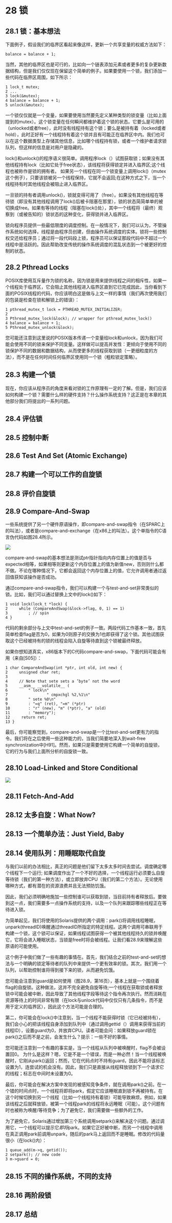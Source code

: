 # 28 锁

## 28.1 锁：基本想法

下面例子，假设我们的临界区看起来像这样，更新一个共享变量的权威方法如下：

```
balance = balance + 1;
```

当然，其他的临界区也是可行的，比如向一个链表添加元素或者更多的复杂更新数据结构，但是我们仅仅现在保留这个简单的例子。如果要使用一个锁，我们添加一些代码在临界区周围，如下所示：

```
1 lock_t mutex;
2 ...
3 lock(&mutex);
4 balance = balance + 1;
5 unlock(&mutex);
```

一个锁仅仅就是一个变量，如果要使用当然要先定义某种类型的锁变量（比如上面提到的mutex）。这个锁变量在任何瞬间都维护着这个锁的状态。它要么是可用的（unlocked或者free），此时没有线程持有这个锁；要么是被持有着（locked或者hold），此时正好有一个线程持有着这个锁并且有可能正在临界区中内。我们也可以在这个数据类型上存储其他信息，比如哪个线程持有锁，或者一个维护者请求锁队列，但这样的信息是对用户是隐藏的。

lock()和unlock()的程序语义很简单。调用程序lock（）试图获取锁；如果没有其他线程持有lock（比如它处于free状态），该线程将获得锁定并进入临界区;这个线程也被称作是锁的拥有者。 如果另一个线程在同一个锁变量上调用lock()（mutex这个例子），只要该锁被另一个线程保持，它就不会返回;在这种方式之下，当一个线程持有时其他线程会被阻止进入临界区。

一旦锁的持有者调用unlock()，锁就变得可用了（free）。如果没有其他线程在等待锁（即没有其他线程调用了lock()后被卡阻塞在那里），锁的状态简简单单的被切换成free。如果有等待的线程（阻塞在lock()处），其中一个线程将（最终）观察到（或被告知的）锁状态的这种变化，获得锁并进入临界区。

锁向程序员提供一些最低限度的调度控制。在一般情况下，我们可以认为，不管操作系统如何选择，线程是由程序员创建，但由操作系统调度的实体。锁将一些控制权交还给程序员；通过将一段代码段上锁，程序员可以保证那段代码中不超过一个线程中是活跃的。因此帮助改变传统的操作系统调度的混乱状态到一个被更好的控制的状态。

## 28.2 Pthread Locks

POSIX库使用互斥量作为锁的名称，因为锁是用来提供线程之间的相斥性，如果一个线程处于临界区，它会阻止其他线程进入临界区直到它已完成因此，当你看到下面的POSIX线程的代码，你应该明白这是做与上文一样的事情（我们再次使用我们的包装是检查在锁和解锁上的错误）：

```
1 pthread_mutex_t lock = PTHREAD_MUTEX_INITIALIZER;
2 
3 Pthread_mutex_lock(&lock); // wrapper for pthread_mutex_lock()
4 balance = balance + 1;
5 Pthread_mutex_unlock(&lock);
```

您可能还注意到这里说的POSIX版本传递一个变量给lock和unlock，因为我们可能会使用不同的锁来保护不同变量。这样做可以提高并发性：更倾向于使用不同的锁保护不同的数据和数据结构，从而使更多的线程获取到锁（一更细粒度的方法），而不是在任何时间任何临界区使用同一个锁（粗粒锁定策略）。

## 28.3 构建一个锁

现在，你应该从程序员的角度来看对锁的工作原理有一定的了解。但是，我们应该如何构建一个锁？需要什么样的硬件支持？什么操作系统支持？这正是在本章的其他部分我们将提出的一系列问题。

## 28.4 评估锁

## 28.5 控制中断

## 28.6 Test And Set (Atomic Exchange)

## 28.7 构建一个可以工作的自旋锁

## 28.8 评价自旋锁

## 28.9 Compare-And-Swap

一些系统提供了另一个硬件原语操作，即compare-and-swap指令（在SPARC上的叫法），或者是compare-and-exchange（在x86上的叫法）。这个单指令的C语言伪代码如图28.4所示。

![](28_4.png)

compare-and-swap的基本想法是测试ptr指针指向内存位置上的值是否与expected相等，如果相等则更新这个内存位置上的值为新值new，否则则什么都不做。不论在哪种情况下，它都会返回这个内存位置上的值，它允许调用者通过返回值获知该操作是否成功。

通过compare-and-swap指令，我们可以构建一个与test-and-set非常类似的锁。比如，我们可以通过替换上文中的lock()如下：

```
1 void lock(lock_t *lock) {
2     while (CompareAndSwap(&lock->flag, 0, 1) == 1)
3         ; // spin
4 }
```

代码的剩余部分与上文中test-and-set的例子一致。两段代码工作基本一致，首先简单检查flag是否为0，如果为0则原子的交换为1也即获得了这个锁。其他试图获取这个已经被持有的锁的线程会陷入自旋等待直到这个锁被最终释放。

如果你想知道真实，x86版本下的C代码compare-and-swap，下面代码可能会有用（来自[S05]）：

```
1 char CompareAndSwap(int *ptr, int old, int new) {
2     unsigned char ret;
3 
4     // Note that sete sets a ’byte’ not the word
5     __asm__ __volatile__ (
6         " lock\n"
7                 " cmpxchgl %2,%1\n"
8         " sete %0\n"
9         : "=q" (ret), "=m" (*ptr)
10        : "r" (new), "m" (*ptr), "a" (old)
11        : "memory");
12     return ret;
13 }
```

最后，你可能察觉到，compare-and-swap是一个比test-and-set更有力的指令。我们将在之后使用一些这种能力的，当我们简要地深入到wait-free synchronization中[H91]。然而，如果只是需要使用它构建一个简单的自旋锁，它的行为与我们上面所分析的自旋锁一致。

## 28.10 Load-Linked and Store Conditional
![](28_5.png)
## 28.11 Fetch-And-Add

## 28.12 太多自旋：What Now?

## 28.13 一个简单办法：Just Yield, Baby

## 28.14 使用队列：用睡眠取代自旋

与我们以前的办法相比，真正的问题是他们留下太多太多时间去尝试。调度确定哪个线程下一个运行; 如果调度作出了一个不好的选择，一个线程运行必须要么自旋等待锁（我们的第一种方法），或立即放弃CPU（我们的第二个方法）。无论使用哪种方式，都有潜在的资源浪费并且无法预防饥饿。

因此，我们必须明确地施加一些控制谁可以获取到锁，当目前持有者释放后。要做到这一点，我们需要多一点操作系统的支持，以及一个队列来跟踪哪些线程正在等待进入锁。

为简单起见，我们将使用的Solaris提供的两个调用：park()将调用线程睡眠，unpark(threadID)唤醒通过threadID所指定的特定线程。这两个调用可串联用于构建一个锁，这个锁可以保证，如果线程试图获得一个被其他线程持久的锁并唤醒它，它将会进入睡眠状态，当锁是free时将会被线程。让我们看28.9来理解这些原语的可能使用。

这个例子中我们做了一些有趣的事情在。首先，我们结合之前的test-and-set的想法与一个明确的锁定等待者的队列中来提供一个更有效率的锁。其次，我们用一个队列，以帮助控制谁将得到接下来的锁，从而避免饥饿。

您可能会注意到guard是如何使用（图28.9，第16页），基本上就是一个围绕着flag的自旋锁。这种做法，这并不完全避免自旋等待;一个线程在获取锁或者释放锁中可能会被中断，因此导致了其他线程字段等待这个指令再次执行。然而消耗在资源等待上的时间非常有限（在lock与unlock代码中仅仅只有几条指令，而不是用于定义的临界区），因此这个方法可能是合理的。

第二，你可能会在lock()中注意到，当一个线程不能获得时锁（它已经被持有），我们会小心的把该线程自身添加到队列中（通过调用gettid（）调用来获得当前的线程ID），设置guard为0，并放弃CPU。读者可能会问：如果释放guard锁在park()之后而不是之前，会发生什么？提示：一些不好的事情。

您可能还注意到一个有趣的事实是，当一个线程从队列中被唤醒时，flag不会被设置回0。 为什么是这样？嗯，它是不是一个错误，而是一种必然！当一个线程被唤醒时，它刚从park()返回；然而，它在代码点时不持有guard，因此不能将该标志设置为1，连尝试的机会没有。因此，我们只是直接从线程释放锁到下一个请求它的线程；标志在中间时未设置为0。

最后，你可能会在解决方案中发现的被感知竞争条件，就在调用park()之前。在一个错的时间点时，一个线程将即将park，假定它应该睡眠直到锁不再被持有。在这个时候切换到另一个线程（比如一个线程持有着锁）可能导致麻烦，例如，如果该线程之后就释放锁，被第一个线程park的线程将永远睡眠（可能）。这个问题有时也被称为唤醒/等待竞争；为了避免它，我们需要做一些额外的工作。

为了避免它，Solaris通过增加第三个系统调用setpark()来解决这个问题。通过调用它，一个线程可以提示它*即将*park。如果它正好被中断，而另一个线程中调用在真正调用park前调用unpark，随后的park马上返回而不是睡眠。修改的代码量很小（在lock()内）：

```
1 queue_add(m->q, getid());
2 setpark(); // new code
3 m->guard = 0;
```

## 28.15 不同的操作系统，不同的支持

## 28.16 两阶段锁

## 28.17 总结
